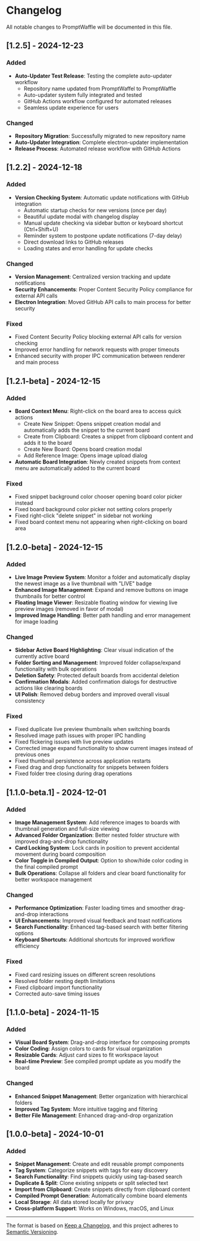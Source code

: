 # Changelog

All notable changes to PromptWaffle will be documented in this file.

## [1.2.5] - 2024-12-23

### Added

- **Auto-Updater Test Release**: Testing the complete auto-updater workflow
  - Repository name updated from PromptWaffel to PromptWaffle
  - Auto-updater system fully integrated and tested
  - GitHub Actions workflow configured for automated releases
  - Seamless update experience for users

### Changed

- **Repository Migration**: Successfully migrated to new repository name
- **Auto-Updater Integration**: Complete electron-updater implementation
- **Release Process**: Automated release workflow with GitHub Actions

## [1.2.2] - 2024-12-18

### Added

- **Version Checking System**: Automatic update notifications with GitHub integration
  - Automatic startup checks for new versions (once per day)
  - Beautiful update modal with changelog display
  - Manual update checking via sidebar button or keyboard shortcut (Ctrl+Shift+U)
  - Reminder system to postpone update notifications (7-day delay)
  - Direct download links to GitHub releases
  - Loading states and error handling for update checks

### Changed

- **Version Management**: Centralized version tracking and update notifications
- **Security Enhancements**: Proper Content Security Policy compliance for external API calls
- **Electron Integration**: Moved GitHub API calls to main process for better security

### Fixed

- Fixed Content Security Policy blocking external API calls for version checking
- Improved error handling for network requests with proper timeouts
- Enhanced security with proper IPC communication between renderer and main process

## [1.2.1-beta] - 2024-12-15

### Added

- **Board Context Menu**: Right-click on the board area to access quick actions
  - Create New Snippet: Opens snippet creation modal and automatically adds the snippet to the current board
  - Create from Clipboard: Creates a snippet from clipboard content and adds it to the board
  - Create New Board: Opens board creation modal
  - Add Reference Image: Opens image upload dialog
- **Automatic Board Integration**: Newly created snippets from context menu are automatically added to the current board

### Fixed

- Fixed snippet background color chooser opening board color picker instead
- Fixed board background color picker not setting colors properly
- Fixed right-click "delete snippet" in sidebar not working
- Fixed board context menu not appearing when right-clicking on board area

## [1.2.0-beta] - 2024-12-15

### Added

- **Live Image Preview System**: Monitor a folder and automatically display the newest image as a live thumbnail with "LIVE" badge
- **Enhanced Image Management**: Expand and remove buttons on image thumbnails for better control
- **Floating Image Viewer**: Resizable floating window for viewing live preview images (removed in favor of modal)
- **Improved Image Handling**: Better path handling and error management for image loading

### Changed

- **Sidebar Active Board Highlighting**: Clear visual indication of the currently active board
- **Folder Sorting and Management**: Improved folder collapse/expand functionality with bulk operations
- **Deletion Safety**: Protected default boards from accidental deletion
- **Confirmation Modals**: Added confirmation dialogs for destructive actions like clearing boards
- **UI Polish**: Removed debug borders and improved overall visual consistency

### Fixed

- Fixed duplicate live preview thumbnails when switching boards
- Resolved image path issues with proper IPC handling
- Fixed flickering issues with live preview updates
- Corrected image expand functionality to show current images instead of previous ones
- Fixed thumbnail persistence across application restarts
- Fixed drag and drop functionality for snippets between folders
- Fixed folder tree closing during drag operations

## [1.1.0-beta.1] - 2024-12-01

### Added

- **Image Management System**: Add reference images to boards with thumbnail generation and full-size viewing
- **Advanced Folder Organization**: Better nested folder structure with improved drag-and-drop functionality
- **Card Locking System**: Lock cards in position to prevent accidental movement during board composition
- **Color Toggle in Compiled Output**: Option to show/hide color coding in the final compiled prompt
- **Bulk Operations**: Collapse all folders and clear board functionality for better workspace management

### Changed

- **Performance Optimization**: Faster loading times and smoother drag-and-drop interactions
- **UI Enhancements**: Improved visual feedback and toast notifications
- **Search Functionality**: Enhanced tag-based search with better filtering options
- **Keyboard Shortcuts**: Additional shortcuts for improved workflow efficiency

### Fixed

- Fixed card resizing issues on different screen resolutions
- Resolved folder nesting depth limitations
- Fixed clipboard import functionality
- Corrected auto-save timing issues

## [1.1.0-beta] - 2024-11-15

### Added

- **Visual Board System**: Drag-and-drop interface for composing prompts
- **Color Coding**: Assign colors to cards for visual organization
- **Resizable Cards**: Adjust card sizes to fit workspace layout
- **Real-time Preview**: See compiled prompt update as you modify the board

### Changed

- **Enhanced Snippet Management**: Better organization with hierarchical folders
- **Improved Tag System**: More intuitive tagging and filtering
- **Better File Management**: Enhanced drag-and-drop organization

## [1.0.0-beta] - 2024-10-01

### Added

- **Snippet Management**: Create and edit reusable prompt components
- **Tag System**: Categorize snippets with tags for easy discovery
- **Search Functionality**: Find snippets quickly using tag-based search
- **Duplicate & Split**: Clone existing snippets or split selected text
- **Import from Clipboard**: Create snippets directly from clipboard content
- **Compiled Prompt Generation**: Automatically combine board elements
- **Local Storage**: All data stored locally for privacy
- **Cross-platform Support**: Works on Windows, macOS, and Linux

---

The format is based on [Keep a Changelog](https://keepachangelog.com/en/1.0.0/),
and this project adheres to [Semantic Versioning](https://semver.org/spec/v2.0.0.html).
